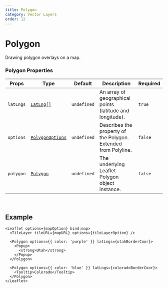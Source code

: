 ```yaml
---
title: Polygon
category: Vector Layers
order: 12
---
```


<script>
  import PolygonUsage from '/src/common/sample/polygon/PolygonUsage.svelte';
</script>

# Polygon

Drawing polygon overlays on a map.

### Polygon Properties

<div class='doc-table-container'>

| Props | Type | Default | Description | Required |
| --- | --- | --- | --- | -- |
| `latLngs` | [`LatLng[]`](https://leafletjs.com/reference.html#latlng) | `undefined` | An array of geographical points (latitude and longitude). | `true` | 
| `options` | [`PolygonOptions`](https://leafletjs.com/reference.html#polyline-option) | `undefined` | Describes the property of the Polygon. Extended from Polyline. | `false` |
| `polygon` | [`Polygon`](https://leafletjs.com/reference.html#polygon) | `undefined` | The underlying Leaflet Polygon object instance. | `false` |

</div>
<br>

## Example

<div class='example'>
  <PolygonUsage />

  ```svelte
  <Leaflet options={mapOption} bind:map>
    <TileLayer tileURL={mapURL} options={tileLayerOption} />

    <Polygon options={{ color: 'purple' }} latLngs={utahBorderCoor}>
      <Popup>
        <strong>Utah</strong>
      </Popup>
    </Polygon>

    <Polygon options={{ color: 'blue' }} latLngs={coloradoBorderCoor}>
      <Tooltip>Colorado</Tooltip>
    </Polygon>
  </Leaflet>
  ```

</div>